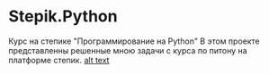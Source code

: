 # Stepik.Python
Курс на степике "Программирование на Python"
В этом проекте представленны решенные мною задачи с курса по питону на платформе степик.
[alt text](https://github.com/Bazarovinc/Stepik.Python/blob/master/Serificate.png)
